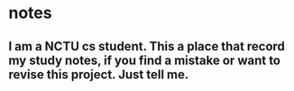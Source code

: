 # notes

## I am a NCTU cs student. This a place that record my study notes, if you find a mistake or want to revise this project. Just tell me.
